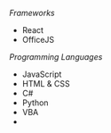 
*Frameworks*
- React
- OfficeJS


*Programming Languages*
- JavaScript
- HTML & CSS
- C#
- Python
- VBA
- 